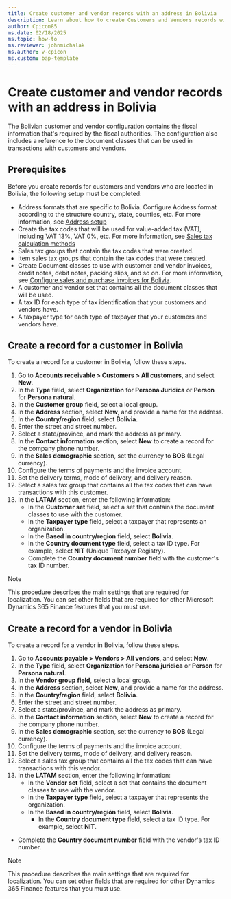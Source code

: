 ```yaml
---
title: Create customer and vendor records with an address in Bolivia
description: Learn about how to create Customers and Vendors records with an address in Bolivia. 
author: Cpicon85
ms.date: 02/18/2025
ms.topic: how-to
ms.reviewer: johnmichalak
ms.author: v-cpicon
ms.custom: bap-template
---
```


# Create customer and vendor records with an address in Bolivia

The Bolivian customer and vendor configuration contains the fiscal information that's required by the fiscal authorities. The configuration also includes a reference to the document classes that can be used in transactions with customers and vendors.

## Prerequisites

Before you create records for customers and vendors who are located in Bolivia, the following setup must be completed:

- Address formats that are specific to Bolivia. Configure Address format according to the structure country, state, counties, etc. For more information, see [Address setup](global-address-book-address-setup.md)
- Create the tax codes that will be used for value-added tax (VAT), including VAT  13%, VAT 0%, etc. For more information, see [Sales tax calculation methods](sales-tax-calculation-methods-origin-field.md)
- Sales tax groups that contain the tax codes that were created.
- Item sales tax groups that contain the tax codes that were created.
- Create Document classes to use with customer and vendor invoices, credit notes, debit notes, packing slips, and so on.  For more information, see [Configure sales and purchase invoices for Bolivia](ltm-configure-invoices-Bolivia.md).
- A customer and vendor set that contains all the document classes that will be used.
- A tax ID for each type of tax identification that your customers and vendors have.
- A taxpayer type for each type of taxpayer that your customers and vendors have.

## Create a record for a customer in Bolivia

To create a record for a customer in Bolivia, follow these steps.

1. Go to **Accounts receivable > Customers > All customers**, and select **New**.
1. In the **Type** field, select **Organization** for **Persona Juridica** or **Person** for **Persona natural**.
1. In the **Customer group** field, select a local group.
1. In the **Address** section, select **New**, and provide a name for the address.
1. In the **Country/region** field, select **Bolivia**.
1. Enter the street and street number.
1. Select a state/province, and mark the address as primary.
1. In the **Contact information** section, select **New** to create a record for the company phone number.
1. In the **Sales demographic** section, set the currency to **BOB** (Legal currency).
1. Configure the terms of payments and the invoice account.
1. Set the delivery terms, mode of delivery, and delivery reason.
1. Select a sales tax group that contains all the tax codes that can have transactions with this customer.
1. In the **LATAM** section, enter the following information:
   - In the **Customer set** field, select a set that contains the document classes to use with the customer.
   - In the **Taxpayer type** field, select a taxpayer that represents an organization. 
   - In the **Based in country/region** field, select **Bolivia**.
   - In the **Country document type** field, select a tax ID type. For example, select **NIT** (Unique Taxpayer Registry).
   - Complete the **Country document number** field with the customer's tax ID number.

> [!NOTE]
> This procedure describes the main settings that are required for localization. You can set other fields that are required for other Microsoft Dynamics 365 Finance features that you must use.

## Create a record for a vendor in Bolivia

To create a record for a vendor in Bolivia, follow these steps.

1. Go to **Accounts payable > Vendors > All vendors**, and select **New**.
1. In the **Type** field, select **Organization** for **Persona juridica** or **Person** for **Persona natural**.
1. In the **Vendor group field**, select a local group.
1. In the **Address** section, select **New**, and provide a name for the address.
1. In the **Country/region** field, select **Bolivia**.
1. Enter the street and street number.
1. Select a state/province, and mark the address as primary.
1. In the **Contact information** section, select **New** to create a record for the company phone number.
1. In the **Sales demographic** section, set the currency to **BOB** (Legal currency).
1. Configure the terms of payments and the invoice account.
1. Set the delivery terms, mode of delivery, and delivery reason.
1. Select a sales tax group that contains all the tax codes that can have transactions with this vendor.
1. In the **LATAM** section, enter the following information:
   - In the **Vendor set** field, select a set that contains the document classes to use with the vendor.
   - In the **Taxpayer type** field, select a taxpayer that represents the organization. 
   - In the **Based in country/región** field, select **Bolivia**.
      - In the **Country document type** field, select a tax ID type. For example, select **NIT**.
- Complete the **Country document number** field with the vendor's tax ID number.

> [!NOTE]
> This procedure describes the main settings that are required for localization. You can set other fields that are required for other Dynamics 365 Finance features that you must use.
